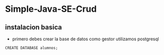 # Simple-Java-SE-Crud

## instalacion basica

* primero debes crear la base de datos como gestor utilizamos postgresql

``` CREATE DATABASE alumnos; ```
